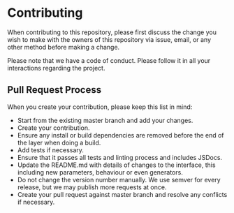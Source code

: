 # Contributing

When contributing to this repository, please first discuss the change you wish 
to make with the owners of this repository via issue, email, or any other 
method before making a change.

Please note that we have a code of conduct. Please follow it in all your 
interactions regarding the project.

## Pull Request Process

When you create your contribution, please keep this list in mind:

- Start from the existing master branch and add your changes.
- Create your contribution.
- Ensure any install or build dependencies are removed before the end of the
  layer when doing a build.
- Add tests if necessary.
- Ensure that it passes all tests and linting process and includes JSDocs.
- Update the README.md with details of changes to the interface, this including
  new parameters, behaviour or even generators.
- Do not change the version number manually. We use semver for every release,
  but we may publish more requests at once.
- Create your pull request against master branch and resolve any conflicts if
  necessary.
